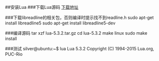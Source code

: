 ##安装Lua
###下载Lua源码
[下载地址](http://www.lua.org/ftp/lua-5.3.2.tar.gz)

###下载libreadline的相关包，否则编译时提示找不到readline.h
    	sudo apt-get install libreadline5
    	sudo apt-get install libreadline5-dev

###编译源码
tar xzf lua-5.3.2.tar.gz
cd lua-5.3.2
make linux
sudo make install

###测试
silver@ubuntu:~$ lua
Lua 5.3.2  Copyright (C) 1994-2015 Lua.org, PUC-Rio
>

